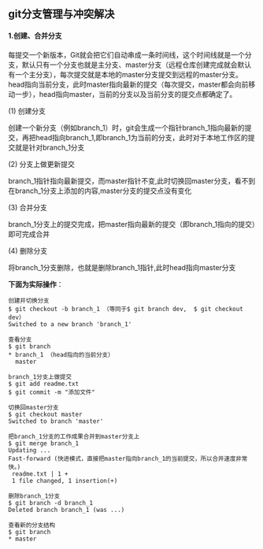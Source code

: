 ## git分支管理与冲突解决

#### 1.创建、合并分支

每提交一个新版本，Git就会把它们自动串成一条时间线，这个时间线就是一个分支，默认只有一个分支也就是主分支、master分支（远程仓库创建完成就会默认有一个主分支），每次提交就是本地的master分支提交到远程的master分支。head指向当前分支，此时master指向最新的提交（每次提交，master都会向前移动一步），head指向master，当前的分支以及当前分支的提交点都确定了。



(1)  创建分支

创建一个新分支（例如branch_1）时，git会生成一个指针branch_1指向最新的提交，再把head指向branch_1,即branch_1为当前的分支，此时对于本地工作区的提交就是针对branch_1分支

(2)  分支上做更新提交

branch_1指针指向最新提交，而master指针不变,此时切换回master分支，看不到在branch_1分支上添加的内容,master分支的提交点没有变化

(3)  合并分支

branch_1分支上的提交完成，把master指向最新的提交（即branch_1指向的提交）即可完成合并

(4)  删除分支

将branch_1分支删除，也就是删除branch_1指针,此时head指向master分支



**下面为实际操作**：

```shell
创建并切换分支
$ git checkout -b branch_1 （等同于$ git branch dev,  $ git checkout dev）
Switched to a new branch 'branch_1'

查看分支
$ git branch
* branch_1 （head指向的当前分支）
  master
 
branch_1分支上做提交
$ git add readme.txt 
$ git commit -m "添加文件"

切换回master分支
$ git checkout master
Switched to branch 'master'

把branch_1分支的工作成果合并到master分支上
$ git merge branch_1
Updating ...
Fast-forward (快进模式，直接把master指向branch_1的当前提交，所以合并速度非常快。)
 readme.txt | 1 +
 1 file changed, 1 insertion(+)

删除branch_1分支
$ git branch -d branch_1
Deleted branch branch_1 (was ...)

查看新的分支结构
$ git branch
* master
  
```

